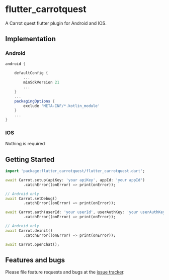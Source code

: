 # flutter_carrotquest

A Carrot quest flutter plugin for Android and IOS.

## Implementation

### Android

```gradle
android {
    
    defaultConfig {
        ...
        minSdkVersion 21
        ...
    }
    ...
    packagingOptions {
        exclude 'META-INF/*.kotlin_module'
    }
    ...
}
```
### IOS

Nothing is required

## Getting Started

```dart
import 'package:flutter_carrotquest/flutter_carrotquest.dart';
```

```dart
await Carrot.setup(apiKey: 'your apiKey', appId: 'your appId')
        .catchError((onError) => print(onError));
```

```dart
// Android only
await Carrot.setDebug()
        .catchError((onError) => print(onError));
```

```dart
await Carrot.auth(userId: 'your userId', userAuthKey: 'your userAuthKey')
        .catchError((onError) => print(onError));
```

```dart
// Android only
await Carrot.deinit()
        .catchError((onError) => print(onError));
```

```dart
await Carrot.openChat();
```

## Features and bugs

Please file feature requests and bugs at the [issue tracker][tracker].

[tracker]: https://gitlab.com/dipdev.studio/open-source/flutter/flutter_carrotquest/-/issues
